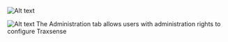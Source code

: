 ![Alt text](images/gettingStarted/Traxsense-Admin.png)

![Alt text](images/gettingStarted/Traxsense-Settings.png)
The Administration tab allows users with administration rights to configure Traxsense
